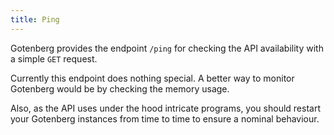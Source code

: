 ```yaml
---
title: Ping
---
```


Gotenberg provides the endpoint `/ping` for checking the API availability with
a simple `GET` request.

Currently this endpoint does nothing special. A better way to monitor
Gotenberg would be by checking the memory usage.

Also, as the API uses under the hood intricate programs, you should
restart your Gotenberg instances from time to time to ensure a nominal behaviour.

